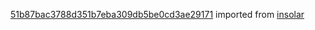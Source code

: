 [51b87bac3788d351b7eba309db5be0cd3ae29171](https://github.com/insolar/insolar/commit/51b87bac3788d351b7eba309db5be0cd3ae29171) imported from [insolar](https://github.com/insolar/insolar)

